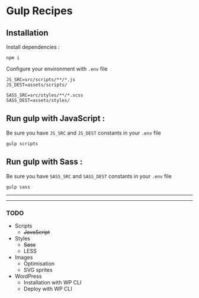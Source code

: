 # Gulp Recipes
## Installation
Install dependencies :
```
npm i
```
Configure your environment with `.env` file
```
JS_SRC=src/scripts/**/*.js
JS_DEST=assets/scripts/
```
```
SASS_SRC=src/styles/**/*.scss
SASS_DEST=assets/styles/
```

## Run gulp with JavaScript :
Be sure you have `JS_SRC` and `JS_DEST` constants in your `.env` file
```
gulp scripts
```

## Run gulp with Sass :
Be sure you have `SASS_SRC` and `SASS_DEST` constants in your `.env` file
```
gulp sass
```
___
*** 
### TODO
* Scripts
    * ~~JavaScript~~
* Styles
    * ~~Sass~~
    * LESS
* Images 
    * Optimisation
    * SVG sprites
* WordPress
    * Installation with WP CLI
    * Deploy with WP CLI
